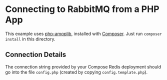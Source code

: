 # Connecting to RabbitMQ from a PHP App

This example uses [php-amqplib](https://packagist.org/packages/php-amqplib/php-amqplib), installed with [Composer](https://getcomposer.org).  Just run `composer install` in this directory.

## Connection Details

The connection string provided by your Compose Redis deployment should go into the file `config.php` (created by copying `config.template.php`).

